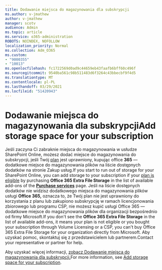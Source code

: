 ```yaml
---
title: Dodawanie miejsca do magazynowania dla subskrypcji
ms.author: v-jmathew
author: v-jmathew
manager: scotv
audience: Admin
ms.topic: article
ms.service: o365-administration
ROBOTS: NOINDEX, NOFOLLOW
localization_priority: Normal
ms.collection: Adm_O365
ms.custom:
- "9000355"
- "10013"
ms.openlocfilehash: fc1722569d0ad9c44659eb43faafb6bff60c496f
ms.sourcegitcommit: 9540ba561c98b511483d6f3264c43bbecbf9f4d5
ms.translationtype: MT
ms.contentlocale: pl-PL
ms.lasthandoff: 03/29/2021
ms.locfileid: "51420943"
---
```

# <a name="add-storage-space-for-your-subscription"></a><span data-ttu-id="9408e-102">Dodawanie miejsca do magazynowania dla subskrypcji</span><span class="sxs-lookup"><span data-stu-id="9408e-102">Add storage space for your subscription</span></span>

<span data-ttu-id="9408e-103">Jeśli zaczyna Ci zabraknie miejsca do magazynowania w usłudze SharePoint Online, możesz dodać miejsce do magazynowania do subskrypcji, jeśli Twój **[](https://go.microsoft.com/fwlink/p/?linkid=868433)** [plan](https://docs.microsoft.com/microsoft-365/commerce/add-storage-space) jest uprawniony, kupując office **365** — dodatkowe miejsce do magazynowania plików na liście dostępnych dodatków na stronie Zakup usług.</span><span class="sxs-lookup"><span data-stu-id="9408e-103">If you start to run out of storage for your SharePoint Online, you can add storage to your subscription if your [plan is eligible](https://docs.microsoft.com/microsoft-365/commerce/add-storage-space) by purchasing **Office 365 Extra File Storage** in the list of available add-ons of the **[Purchase services](https://go.microsoft.com/fwlink/p/?linkid=868433)** page.</span></span> <span data-ttu-id="9408e-104">Jeśli na liście dostępnych dodatków nie widzisz dodatkowego miejsca do magazynowania plików usługi **Office 365,** oznacza to, że Twój plan nie jest uprawniony do korzystania z planu lub zakupiono subskrypcję w ramach licencjonowania zbiorowego lub programu CSP, nie możesz kupić usługi Office 365 — dodatkowe miejsce do magazynowania plików dla organizacji bezpośrednio od firmy Microsoft.</span><span class="sxs-lookup"><span data-stu-id="9408e-104">If you don't see the **Office 365 Extra File Storage** in the list of available add-ons, it means your plan is not eligible or you bought your subscription through Volume Licensing or a CSP, you can't buy Office 365 Extra File Storage for your organization directly from Microsoft.</span></span> <span data-ttu-id="9408e-105">Aby uzyskać pomoc, skontaktuj się z przedstawicielem lub partnerem.</span><span class="sxs-lookup"><span data-stu-id="9408e-105">Contact your representative or partner for help.</span></span>

<span data-ttu-id="9408e-106">Aby uzyskać więcej informacji, [zobacz Dodawanie miejsca do magazynowania dla subskrypcji.](https://docs.microsoft.com/microsoft-365/commerce/add-storage-space)</span><span class="sxs-lookup"><span data-stu-id="9408e-106">For more information, see [Add storage space for your subscription](https://docs.microsoft.com/microsoft-365/commerce/add-storage-space).</span></span>
